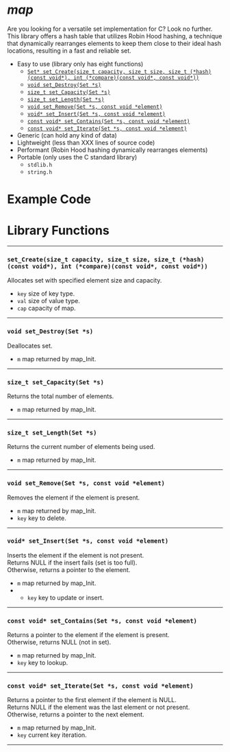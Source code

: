 # ***map***
Are you looking for a versatile set implementation for C? Look no further. This library offers a hash table that utilizes Robin Hood hashing, a technique that dynamically rearranges elements to keep them close to their ideal hash locations, resulting in a fast and reliable set.
- Easy to use (library only has eight functions)
  + [```Set* set_Create(size_t capacity, size_t size, size_t (*hash)(const void*), int (*compare)(const void*, const void*))```]()
  + [```void set_Destroy(Set *s)```]()
  + [```size_t set_Capacity(Set *s)```]()
  + [```size_t set_Length(Set *s)```]()
  + [```void set_Remove(Set *s, const void *element)```]()
  + [```void* set_Insert(Set *s, const void *element)```]()
  + [```const void* set_Contains(Set *s, const void *element)```]()
  + [```const void* set_Iterate(Set *s, const void *element)```]()
- Generic (can hold any kind of data)
- Lightweight (less than XXX lines of source code)
- Performant (Robin Hood hashing dynamically rearranges elements)
- Portable (only uses the C standard library)
  + ```stdlib.h```
  + ```string.h```
# Example Code
# Library Functions
---
### ```set_Create(size_t capacity, size_t size, size_t (*hash)(const void*), int (*compare)(const void*, const void*))```
Allocates set with specified element size and capacity.  
- ```key``` size of key type.
- ```val``` size of value type.
- ```cap``` capacity of map.
---
### ```void set_Destroy(Set *s)```
Deallocates set.  
- ```m``` map returned by map_Init.
---
### ```size_t set_Capacity(Set *s)```
Returns the total number of elements.  
- ```m``` map returned by map_Init.
---
### ```size_t set_Length(Set *s)```
Returns the current number of elements being used.  
- ```m``` map returned by map_Init.
---
### ```void set_Remove(Set *s, const void *element)```
Removes the element if the element is present.  
- ```m``` map returned by map_Init.
- ```key``` key to delete.
---
### ```void* set_Insert(Set *s, const void *element)```
Inserts the element if the element is not present.  
Returns NULL if the insert fails (set is too full).  
Otherwise, returns a pointer to the element.  
- ```m``` map returned by map_Init.
- - ```key``` key to update or insert.
---
### ```const void* set_Contains(Set *s, const void *element)```
Returns a pointer to the element if the element is present.  
Otherwise, returns NULL (not in set).  
- ```m``` map returned by map_Init.
- ```key``` key to lookup.
---
### ```const void* set_Iterate(Set *s, const void *element)```
Returns a pointer to the first element if the element is NULL.  
Returns NULL if the element was the last element or not present.  
Otherwise, returns a pointer to the next element.  
- ```m``` map returned by map_Init.
- ```key``` current key iteration.
---
